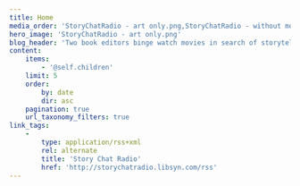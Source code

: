 ```yaml
---
title: Home
media_order: 'StoryChatRadio - art only.png,StoryChatRadio - without movie screen.png'
hero_image: 'StoryChatRadio - art only.png'
blog_header: 'Two book editors binge watch movies in search of storytelling gems. Their sacrifice is your novel’s gain.'
content:
    items:
        - '@self.children'
    limit: 5
    order:
        by: date
        dir: asc
    pagination: true
    url_taxonomy_filters: true
link_tags:
    -
        type: application/rss+xml
        rel: alternate
        title: 'Story Chat Radio'
        href: 'http://storychatradio.libsyn.com/rss'
---
```


